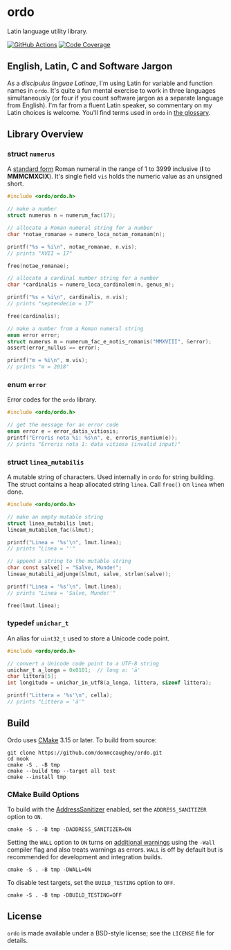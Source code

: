 # ordo

Latin language utility library.

[![GitHub Actions][11]][12]
[![Code Coverage][13]][14]


[11]: https://github.com/donmccaughey/ordo/actions/workflows/tests.yml/badge.svg?branch=main
[12]: https://github.com/donmccaughey/ordo/actions/workflows/tests.yml
[13]: https://codecov.io/gh/donmccaughey/ordo/branch/main/graph/badge.svg
[14]: https://codecov.io/gh/donmccaughey/ordo


## English, Latin, C and Software Jargon

As a _discipulus linguae Latinae_, I'm using Latin for variable and function
names in `ordo`.  It's quite a fun mental exercise to work in three languages
simultaneously (or four if you count software jargon as a separate language from
English).  I'm far from a fluent Latin speaker, so commentary on my Latin
choices is welcome.  You'll find terms used in `ordo` in [the glossary][40].

[40]: ./docs/glossarium.md


## Library Overview

### struct `numerus`

A [standard form](https://en.wikipedia.org/wiki/Roman_numerals#Standard_form) 
Roman numeral in the range of 1 to 3999 inclusive (__I__ to __MMMCMXCIX__).
It's single field `vis` holds the numeric value as an unsigned short.

```c
#include <ordo/ordo.h>

// make a number
struct numerus n = numerum_fac(17);

// allocate a Roman numeral string for a number
char *notae_romanae = numero_loca_notam_romanam(n);

printf("%s = %i\n", notae_romanae, n.vis);  
// prints "XVII = 17"

free(notae_romanae);

// allocate a cardinal number string for a number
char *cardinalis = numero_loca_cardinalem(n, genus_m);

printf("%s = %i\n", cardinalis, n.vis);
// prints "septendecim = 17"

free(cardinalis);

// make a number from a Roman numeral string
enum error error;
struct numerus m = numerum_fac_e_notis_romanis("MMXVIII", &error);
assert(error_nullus == error);

printf("m = %i\n", m.vis);
// prints "m = 2018"
```

### enum `error`

Error codes for the `ordo` library.

```c
#include <ordo/ordo.h>

// get the message for an error code
enum error e = error_datis_vitiosis;
printf("Erroris nota %i: %s\n", e, erroris_nuntium(e));
// prints "Erroris nota 1: data vitiosa (invalid input)"
```

### struct `linea_mutabilis`

A mutable string of characters.  Used internally in `ordo` for string building.
The struct contains a heap allocated string `linea`.  Call `free()` on `linea`
when done.

```c
#include <ordo/ordo.h>

// make an empty mutable string
struct linea_mutabilis lmut;
lineam_mutabilem_fac(&lmut);

printf("Linea = '%s'\n", lmut.linea);
// prints "Linea = ''"

// append a string to the mutable string
char const salve[] = "Salve, Munde!";
lineae_mutabili_adjunge(&lmut, salve, strlen(salve));

printf("Linea = '%s'\n", lmut.linea);
// prints "Linea = 'Salve, Munde!'"

free(lmut.linea);
```

### typedef `unichar_t`

An alias for `uint32_t` used to store a Unicode code point.

```c
#include <ordo/ordo.h>

// convert a Unicode code point to a UTF-8 string
unichar_t a_longa = 0x0101;  // long a: 'ā'
char littera[5];
int longitudo = unichar_in_utf8(a_longa, littera, sizeof littera);

printf("Littera = '%s'\n", cella);
// prints "Littera = 'ā'"
```


## Build

Ordo uses [CMake][61] 3.15 or later.  To build from source:

    git clone https://github.com/donmccaughey/ordo.git
    cd mook
    cmake -S . -B tmp
    cmake --build tmp --target all test
    cmake --install tmp

### CMake Build Options

To build with the [AddressSanitizer][62] enabled, set the `ADDRESS_SANITIZER`
option to `ON`.

    cmake -S . -B tmp -DADDRESS_SANITIZER=ON

Setting the `WALL` option to `ON` turns on [additional warnings][63] using the
`-Wall` compiler flag and also treats warnings as errors.  `WALL` is off by
default but is recommended for development and integration builds.

    cmake -S . -B tmp -DWALL=ON

To disable test targets, set the `BUILD_TESTING` option to `OFF`.

    cmake -S . -B tmp -DBUILD_TESTING=OFF

[61]: https://cmake.org
[62]: https://clang.llvm.org/docs/LeakSanitizer.html
[63]: https://gcc.gnu.org/onlinedocs/gcc/Warning-Options.html#Warning-Options


## License

`ordo` is made available under a BSD-style license; see the `LICENSE` file for
details.
